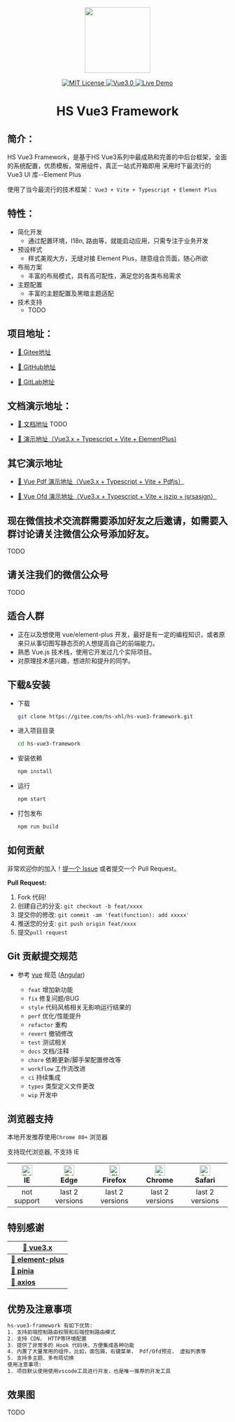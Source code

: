 <div align="center">
<img src="https://gitee.com/hs-xhl/test-docs/raw/master/images/logo.png" align="center" width="150" height="150"/>
</div>

<p align="center">
    <a href="./LICENSE">
        <img src="https://img.shields.io/github/license/XiahlHS/hs-vue3-framework" alt="MIT License" />
    </a>
    <a href="https://v3.cn.vuejs.org/">
        <img src="https://img.shields.io/badge/vue.js-3.0-green" alt="Vue3.0">
    </a>
    <a href="http://xiahl.top/">
        <img src="https://img.shields.io/badge/🚀-open--in--browser-blueviolet" alt="Live Demo">
    </a>
</p>
<h1 align = "center">HS Vue3 Framework</h1>

## 简介：

HS Vue3 Framework，是基于HS Vue3系列中最成熟和完善的中后台框架，全面的系统配置，优质模板，常用组件，真正一站式开箱即用 采用时下最流行的 Vue3 UI 库--Element Plus

使用了当今最流行的技术框架： `Vue3 + Vite + Typescript + Element Plus`

## 特性：

- 简化开发
  - 通过配置环境，I18n, 路由等，就能启动应用，只需专注于业务开发
- 预设样式
  - 样式美观大方，无缝对接 Element Plus，随意组合页面，随心所欲
- 布局方案
  - 丰富的布局模式，具有高可配性，满足您的各类布局需求
- 主题配置
  - 丰富的主题配置及黑暗主题适配
- 技术支持
  - TODO

## 项目地址：

- [🎉 Gitee地址](https://gitee.com/hs-xhl/hs-vue3-framework)

- [🎉 GitHub地址](https://github.com/XiahlHS/hs-vue3-framework)

- [🎉 GitLab地址](https://gitlab.com/HanSummer/hs-vue3-framework)

## 文档演示地址：

- [🎉 文档地址]()  TODO

- [🎉 演示地址（Vue3.x + Typescript + Vite + ElementPlus)](http://xiahl.top)

## 其它演示地址

- [🎉 Vue Pdf 演示地址（Vue3.x + Typescript + Vite + Pdfjs）](http://xiahl.top/#/doc/pdf)

- [🎉 Vue Ofd 演示地址（Vue3.x + Typescript + Vite + jszip + jsrsasign）](http://xiahl.top/#/doc/pdf)

## 现在微信技术交流群需要添加好友之后邀请，如需要入群讨论请关注微信公众号添加好友。

TODO

## 请关注我们的微信公众号

TODO

## 适合人群

- 正在以及想使用 vue/element-plus 开发，最好是有一定的编程知识，或者原来只从事切图写静态页的人想提高自己的前端能力。
- 熟悉 Vue.js 技术栈，使用它开发过几个实际项目。
- 对原理技术感兴趣，想进阶和提升的同学。

## 下载&安装

- 下载

  ```bash
  git clone https://gitee.com/hs-xhl/hs-vue3-framework.git
  ```

- 进入项目目录
  ```bash
  cd hs-vue3-framework
  ```
- 安装依赖

  ```bash
  npm install
  ```

- 运行
  ```bash
  npm start
  ```

- 打包发布
  ```bash
  npm run build
  ```

## 如何贡献

非常欢迎你的加入！[提一个 Issue](https://github.com/XiahlHS/hs-vue3-framework/issues/new) 或者提交一个 Pull Request。

**Pull Request:**

1. Fork 代码!
2. 创建自己的分支: `git checkout -b feat/xxxx`
3. 提交你的修改: `git commit -am 'feat(function): add xxxxx'`
4. 推送您的分支: `git push origin feat/xxxx`
5. 提交`pull request`

## Git 贡献提交规范

- 参考 [vue](https://github.com/vuejs/vue/blob/dev/.github/COMMIT_CONVENTION.md) 规范 ([Angular](https://github.com/conventional-changelog/conventional-changelog/tree/master/packages/conventional-changelog-angular))

  - `feat` 增加新功能
  - `fix` 修复问题/BUG
  - `style` 代码风格相关无影响运行结果的
  - `perf` 优化/性能提升
  - `refactor` 重构
  - `revert` 撤销修改
  - `test` 测试相关
  - `docs` 文档/注释
  - `chore` 依赖更新/脚手架配置修改等
  - `workflow` 工作流改进
  - `ci` 持续集成
  - `types` 类型定义文件更改
  - `wip` 开发中

## 浏览器支持

本地开发推荐使用`Chrome 80+` 浏览器

支持现代浏览器, 不支持 IE

| [<img src="https://raw.githubusercontent.com/alrra/browser-logos/master/src/edge/edge_48x48.png" alt=" Edge" width="24px" height="24px" />](http://godban.github.io/browsers-support-badges/)</br>IE | [<img src="https://raw.githubusercontent.com/alrra/browser-logos/master/src/edge/edge_48x48.png" alt=" Edge" width="24px" height="24px" />](http://godban.github.io/browsers-support-badges/)</br>Edge | [<img src="https://raw.githubusercontent.com/alrra/browser-logos/master/src/firefox/firefox_48x48.png" alt="Firefox" width="24px" height="24px" />](http://godban.github.io/browsers-support-badges/)</br>Firefox | [<img src="https://raw.githubusercontent.com/alrra/browser-logos/master/src/chrome/chrome_48x48.png" alt="Chrome" width="24px" height="24px" />](http://godban.github.io/browsers-support-badges/)</br>Chrome | [<img src="https://raw.githubusercontent.com/alrra/browser-logos/master/src/safari/safari_48x48.png" alt="Safari" width="24px" height="24px" />](http://godban.github.io/browsers-support-badges/)</br>Safari |
| :--------------------------------------------------------------------------------------------------------------------------------------------------------------------------------------------------: | :----------------------------------------------------------------------------------------------------------------------------------------------------------------------------------------------------: | :---------------------------------------------------------------------------------------------------------------------------------------------------------------------------------------------------------------: | :-----------------------------------------------------------------------------------------------------------------------------------------------------------------------------------------------------------: | :-----------------------------------------------------------------------------------------------------------------------------------------------------------------------------------------------------------: |
|                                                                                             not support                                                                                              |                                                                                            last 2 versions                                                                                             |                                                                                                  last 2 versions                                                                                                  |                                                                                                last 2 versions                                                                                                |                                                                                                last 2 versions                                                                                                |

## 特别感谢

| **[🚀 vue3.x](https://cn.vuejs.org/)**                     |
| --------------------------------------------------------- |
| **[🚀 element-plus](https://element-plus.org)**            |
| **[🚀 pinia](https://pinia.vuejs.org/)**                   |
| **[🚀 axios](http://www.axios-js.com/)**                   |

## 优势及注意事项

```tex
hs-vue3-framework 有如下优势:
1. 支持前端控制路由权限和后端控制路由模式
2. 支持 CDN， HTTP等环境配置
3. 提供了非常多的 Hook 代码块，方便集成各种功能
4. 内置了大量常用的组件，比如，面包屑，右键菜单， Pdf/Ofd预览， 虚拟列表等
5. 支持多主题、多布局切换
使用注意事项:
1. 项目默认使用使用vscode工具进行开发，也是唯一推荐的开发工具
```

## 效果图
TODO